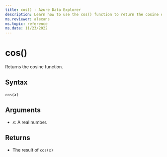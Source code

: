```yaml
---
title: cos() - Azure Data Explorer
description: Learn how to use the cos() function to return the cosine of the input value.
ms.reviewer: alexans
ms.topic: reference
ms.date: 11/23/2022
---
```

# cos()

Returns the cosine function.

## Syntax

`cos(`*x*`)`

## Arguments

* *x*: A real number.

## Returns

* The result of `cos(x)`
